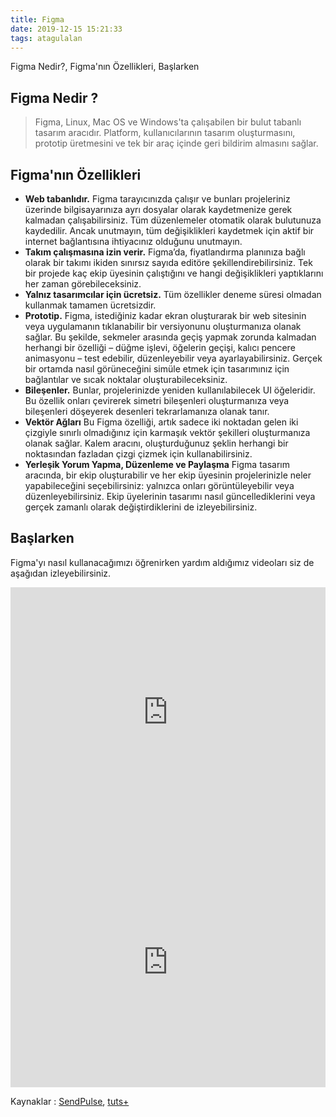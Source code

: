 ```yaml
---
title: Figma
date: 2019-12-15 15:21:33
tags: atagulalan
---
```


Figma Nedir?, Figma'nın Özellikleri, Başlarken

<!-- more -->

## Figma Nedir ?

> Figma, Linux, Mac OS ve Windows'ta çalışabilen bir bulut tabanlı tasarım aracıdır. Platform, kullanıcılarının tasarım oluşturmasını, prototip üretmesini ve tek bir araç içinde geri bildirim almasını sağlar.

## Figma'nın Özellikleri

- **Web tabanlıdır.** Figma tarayıcınızda çalışır ve bunları projeleriniz üzerinde bilgisayarınıza ayrı dosyalar olarak kaydetmenize gerek kalmadan çalışabilirsiniz. Tüm düzenlemeler otomatik olarak bulutunuza kaydedilir. Ancak unutmayın, tüm değişiklikleri kaydetmek için aktif bir internet bağlantısına ihtiyacınız olduğunu unutmayın.
- **Takım çalışmasına izin verir.** Figma’da, fiyatlandırma planınıza bağlı olarak bir takımı ikiden sınırsız sayıda editöre şekillendirebilirsiniz. Tek bir projede kaç ekip üyesinin çalıştığını ve hangi değişiklikleri yaptıklarını her zaman görebileceksiniz.
- **Yalnız tasarımcılar için ücretsiz.** Tüm özellikler deneme süresi olmadan kullanmak tamamen ücretsizdir.
- **Prototip.** Figma, istediğiniz kadar ekran oluşturarak bir web sitesinin veya uygulamanın tıklanabilir bir versiyonunu oluşturmanıza olanak sağlar. Bu şekilde, sekmeler arasında geçiş yapmak zorunda kalmadan herhangi bir özelliği – düğme işlevi, öğelerin geçişi, kalıcı pencere animasyonu – test edebilir, düzenleyebilir veya ayarlayabilirsiniz. Gerçek bir ortamda nasıl görüneceğini simüle etmek için tasarımınız için bağlantılar ve sıcak noktalar oluşturabileceksiniz.
- **Bileşenler.** Bunlar, projelerinizde yeniden kullanılabilecek UI öğeleridir. Bu özellik onları çevirerek simetri bileşenleri oluşturmanıza veya bileşenleri döşeyerek desenleri tekrarlamanıza olanak tanır.
- **Vektör Ağları** Bu Figma özelliği, artık sadece iki noktadan gelen iki çizgiyle sınırlı olmadığınız için karmaşık vektör şekilleri oluşturmanıza olanak sağlar. Kalem aracını, oluşturduğunuz şeklin herhangi bir noktasından fazladan çizgi çizmek için kullanabilirsiniz.
- **Yerleşik Yorum Yapma, Düzenleme ve Paylaşma** Figma tasarım aracında, bir ekip oluşturabilir ve her ekip üyesinin projelerinizle neler yapabileceğini seçebilirsiniz: yalnızca onları görüntüleyebilir veya düzenleyebilirsiniz. Ekip üyelerinin tasarımı nasıl güncellediklerini veya gerçek zamanlı olarak değiştirdiklerini de izleyebilirsiniz.

## Başlarken

Figma'yı nasıl kullanacağımızı öğrenirken yardım aldığımız videoları siz de aşağıdan izleyebilirsiniz.

<iframe src="https://www.youtube.com/embed/6Id4INKEwb8" frameborder="0" style="overflow:hidden;height:400px;width:100%;" allow="accelerometer; autoplay; encrypted-media; gyroscope; picture-in-picture" allowfullscreen></iframe>

<iframe src="https://www.youtube.com/embed/PaPIsyO1t3Q" frameborder="0" style="overflow:hidden;height:400px;width:100%;" allow="accelerometer; autoplay; encrypted-media; gyroscope; picture-in-picture" allowfullscreen></iframe>

Kaynaklar : [SendPulse](https://sendpulse.com/blog/figma-design-tool), [tuts+](https://webdesign.tutsplus.com/articles/what-is-figma--cms-32272)
